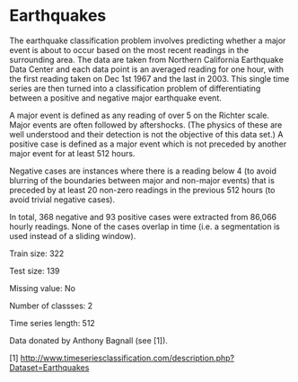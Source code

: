 # Earthquakes

The earthquake classification problem involves predicting whether a major event is about to occur based on the most recent readings in the surrounding area. The data are taken from Northern California Earthquake Data Center and each data point is an averaged reading for one hour, with the first reading taken on Dec 1st 1967 and the last in 2003. This single time series are then turned into a classification problem of differentiating between a positive and negative major earthquake event.

A major event is defined as any reading of over 5 on the Richter scale. Major events are often followed by aftershocks. (The physics of these are well understood and their detection is not the objective of this data set.) A positive case is defined as a major event which is not preceded by another major event for at least 512 hours. 

Negative cases are instances where there is a reading below 4 (to avoid blurring of the boundaries between major and non-major events) that is preceded by at least 20 non-zero readings in the previous 512 hours (to avoid trivial negative cases). 

In total, 368 negative and 93 positive cases were extracted from 86,066 hourly readings. None of the cases overlap in time (i.e. a segmentation is used instead of a sliding window).

Train size: 322

Test size: 139

Missing value: No

Number of classses: 2

Time series length: 512

Data donated by Anthony Bagnall (see [1]).

[1] http://www.timeseriesclassification.com/description.php?Dataset=Earthquakes
